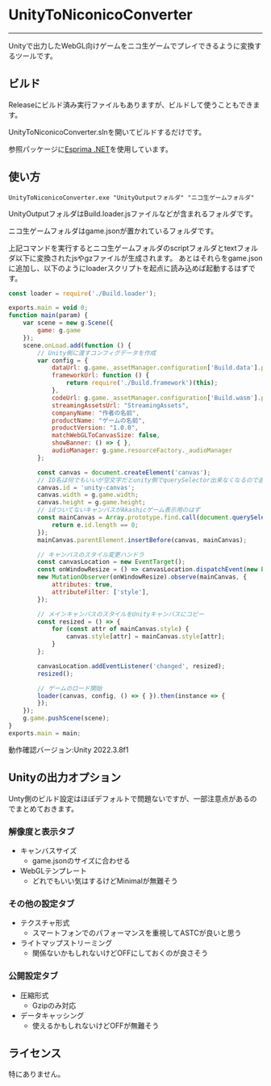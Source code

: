 # UnityToNiconicoConverter
---
Unityで出力したWebGL向けゲームをニコ生ゲームでプレイできるように変換するツールです。

## ビルド
Releaseにビルド済み実行ファイルもありますが、ビルドして使うこともできます。

UnityToNiconicoConverter.slnを開いてビルドするだけです。

参照パッケージに[Esprima .NET](https://github.com/sebastienros/esprima-dotnet)を使用しています。

## 使い方
```
UnityToNiconicoConverter.exe "UnityOutputフォルダ" "ニコ生ゲームフォルダ"
```
UnityOutputフォルダはBuild.loader.jsファイルなどが含まれるフォルダです。

ニコ生ゲームフォルダはgame.jsonが置かれているフォルダです。

上記コマンドを実行するとニコ生ゲームフォルダのscriptフォルダとtextフォルダ以下に変換されたjsやgzファイルが生成されます。
あとはそれらをgame.jsonに追加し、以下のようにloaderスクリプトを起点に読み込めば起動するはずです。
```javascript
const loader = require('./Build.loader');

exports.main = void 0;
function main(param) {
    var scene = new g.Scene({
        game: g.game
    });
    scene.onLoad.add(function () {
        // Unity側に渡すコンフィグデータを作成
        var config = {
            dataUrl: g.game._assetManager.configuration['Build.data'].path,
            frameworkUrl: function () {
                return require('./Build.framework')(this);
            },
            codeUrl: g.game._assetManager.configuration['Build.wasm'].path,
            streamingAssetsUrl: "StreamingAssets",
            companyName: "作者の名前",
            productName: "ゲームの名前",
            productVersion: "1.0.0",
            matchWebGLToCanvasSize: false,
            showBanner: () => { },
            audioManager: g.game.resourceFactory._audioManager
        };

        const canvas = document.createElement('canvas');
        // ID名は何でもいいが空文字だとunity側でquerySelector出来なくなるので適当に付けておく
        canvas.id = 'unity-canvas';
        canvas.width = g.game.width;
        canvas.height = g.game.height;
        // idついてないキャンバスがAkashicゲーム表示用のはず
        const mainCanvas = Array.prototype.find.call(document.querySelectorAll('canvas'), e => {
            return e.id.length == 0;
        });
        mainCanvas.parentElement.insertBefore(canvas, mainCanvas);

        // キャンバスのスタイル変更ハンドラ
        const canvasLocation = new EventTarget();
        const onWindowResize = () => canvasLocation.dispatchEvent(new Event('changed'));
        new MutationObserver(onWindowResize).observe(mainCanvas, {
            attributes: true,
            attributeFilter: ['style'],
        });

        // メインキャンバスのスタイルをUnityキャンバスにコピー
        const resized = () => {
            for (const attr of mainCanvas.style) {
                canvas.style[attr] = mainCanvas.style[attr];
            }
        };

        canvasLocation.addEventListener('changed', resized);
        resized();

        // ゲームのロード開始
        loader(canvas, config, () => { }).then(instance => {
        });
    });
    g.game.pushScene(scene);
}
exports.main = main;
```

動作確認バージョン:Unity 2022.3.8f1
## Unityの出力オプション
Unty側のビルド設定はほぼデフォルトで問題ないですが、一部注意点があるのでまとめておきます。
### 解像度と表示タブ
* キャンバスサイズ
  * game.jsonのサイズに合わせる
* WebGLテンプレート
  * どれでもいい気はするけどMinimalが無難そう
### その他の設定タブ
* テクスチャ形式
  * スマートフォンでのパフォーマンスを重視してASTCが良いと思う
* ライトマップストリーミング
  * 関係ないかもしれないけどOFFにしておくのが良さそう
### 公開設定タブ
* 圧縮形式
  * Gzipのみ対応
* データキャッシング
  * 使えるかもしれないけどOFFが無難そう

## ライセンス
特にありません。

